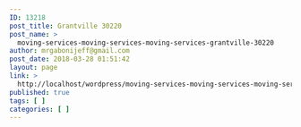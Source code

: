 ```yaml
---
ID: 13218
post_title: Grantville 30220
post_name: >
  moving-services-moving-services-moving-services-grantville-30220
author: mrgabonijeff@gmail.com
post_date: 2018-03-28 01:51:42
layout: page
link: >
  http://localhost/wordpress/moving-services-moving-services-moving-services-grantville-30220/
published: true
tags: [ ]
categories: [ ]
---
```

